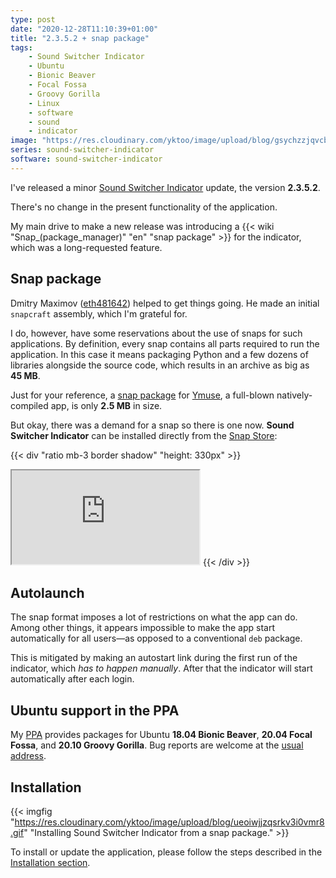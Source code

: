 ```yaml
---
type: post
date: "2020-12-28T11:10:39+01:00"
title: "2.3.5.2 + snap package"
tags:
    - Sound Switcher Indicator
    - Ubuntu
    - Bionic Beaver
    - Focal Fossa
    - Groovy Gorilla
    - Linux
    - software
    - sound
    - indicator
image: "https://res.cloudinary.com/yktoo/image/upload/blog/gsychzzjqvcbxytpn9ff.png"
series: sound-switcher-indicator
software: sound-switcher-indicator
---
```


I've released a minor [Sound Switcher Indicator](/software/sound-switcher-indicator) update, the version **2.3.5.2**.

<!--more-->

There's no change in the present functionality of the application.

My main drive to make a new release was introducing a {{< wiki "Snap_(package_manager)" "en" "snap package" >}} for the indicator, which was a long-requested feature.

## Snap package

Dmitry Maximov ([eth481642](https://github.com/eth481642)) helped to get things going. He made an initial `snapcraft` assembly, which I'm grateful for.

I do, however, have some reservations about the use of snaps for such applications. By definition, every snap contains all parts required to run the application. In this case it means packaging Python and a few dozens of libraries alongside the source code, which results in an archive as big as **45 MB**.

Just for your reference, a [snap package](https://snapcraft.io/ymuse) for [Ymuse](/software/ymuse), a full-blown natively-compiled app, is only **2.5 MB** in size.

But okay, there was a demand for a snap so there is one now. **Sound Switcher Indicator** can be installed directly from the [Snap Store](https://snapcraft.io/indicator-sound-switcher):

{{< div "ratio mb-3 border shadow" "height: 330px" >}}
<iframe src="https://snapcraft.io/indicator-sound-switcher/embedded?button=black&summary=true"></iframe>
{{< /div >}}

## Autolaunch

The snap format imposes a lot of restrictions on what the app can do. Among other things, it appears impossible to make the app start automatically for all users—as opposed to a conventional `deb` package.

This is mitigated by making an autostart link during the first run of the indicator, which *has to happen manually*. After that the indicator will start automatically after each login.

## Ubuntu support in the PPA

My [PPA](https://launchpad.net/~yktooo/+archive/ubuntu/ppa) provides packages for Ubuntu **18.04 Bionic Beaver**, **20.04 Focal Fossa**, and **20.10 Groovy Gorilla**. Bug reports are welcome at the [usual address](https://github.com/yktoo/indicator-sound-switcher/issues/).

## Installation

{{< imgfig "https://res.cloudinary.com/yktoo/image/upload/blog/ueoiwjjzqsrkv3i0vmr8.gif" "Installing Sound Switcher Indicator from a snap package." >}}

To install or update the application, please follow the steps described in the [Installation section](/software/sound-switcher-indicator#installation).
